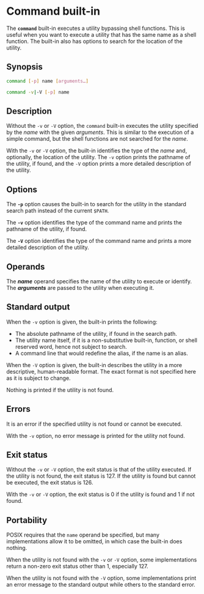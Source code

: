 # Command built-in

The **`command`** built-in executes a utility bypassing shell functions.
This is useful when you want to execute a utility that has the same name as
a shell function. The built-in also has options to search for the location
of the utility.

## Synopsis

```sh
command [-p] name [arguments…]
```

```sh
command -v|-V [-p] name
```

## Description

Without the `-v` or `-V` option, the `command` built-in executes the utility
specified by the *name* with the given *arguments*. This is similar to the
execution of a simple command, but the shell functions are not searched for
the *name*.

With the `-v` or `-V` option, the built-in identifies the type of the *name*
and, optionally, the location of the utility. The `-v` option prints the
pathname of the utility, if found, and the `-V` option prints a more
detailed description of the utility.

## Options

The **`-p`** option causes the built-in to search for the utility in the
standard search path instead of the current `$PATH`.

The **`-v`** option identifies the type of the command name and prints the
pathname of the utility, if found.

The **`-V`** option identifies the type of the command name and prints a
more detailed description of the utility.

## Operands

The ***name*** operand specifies the name of the utility to execute or
identify. The ***arguments*** are passed to the utility when executing it.

## Standard output

When the `-v` option is given, the built-in prints the following:

- The absolute pathname of the utility, if found in the search path.
- The utility name itself, if it is a non-substitutive built-in, function,
  or shell reserved word, hence not subject to search.
- A command line that would redefine the alias, if the name is an alias.

When the `-V` option is given, the built-in describes the utility in a more
descriptive, human-readable format. The exact format is not specified here
as it is subject to change.

Nothing is printed if the utility is not found.

## Errors

It is an error if the specified utility is not found or cannot be executed.

With the `-v` option, no error message is printed for the utility not found.

## Exit status

Without the `-v` or `-V` option, the exit status is that of the utility
executed. If the utility is not found, the exit status is 127. If the
utility is found but cannot be executed, the exit status is 126.

With the `-v` or `-V` option, the exit status is 0 if the utility is found
and 1 if not found.

## Portability

POSIX requires that the `name` operand be specified, but many
implementations allow it to be omitted, in which case the built-in does
nothing.

When the utility is not found with the `-v` or `-V` option, some
implementations return a non-zero exit status other than 1, especially 127.

When the utility is not found with the `-V` option, some implementations
print an error message to the standard output while others to the standard
error.
